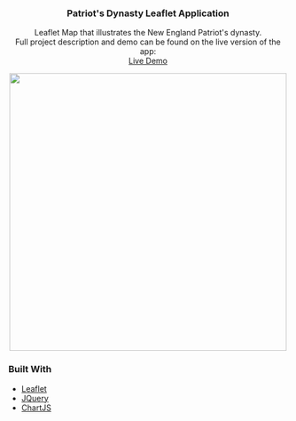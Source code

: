 <p align="center">
  <h3 align="center">Patriot's Dynasty Leaflet Application</h3>

  <p align="center">
    Leaflet Map that illustrates the New England Patriot's dynasty.<br>
    Full project description and demo can be found on the live version of the app:<br>
    <a href="">Live Demo</a>
  </p>
</p>

<!-- ABOUT THE PROJECT -->
<div align="center">

<img src="https://lh3.googleusercontent.com/ucwpwMItGN8KS6XtpuQvPCFIo896JSa5bP1jqgnEJBGqYcmNbLTkONcPQKGNfZFUhbW2RItpVNiXTUB-al2AAU6eDVAoGB7_PtnBaBqkaMOtAP_5ghO2IBrsIwLwgZ0brWouyRg9EQ=w2400" width="500px">

</div>

### Built With
* [Leaflet](https://leafletjs.com/)
* [JQuery](https://jquery.com)
* [ChartJS](https://www.chartjs.org/docs/latest/)
